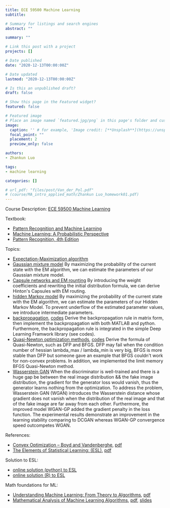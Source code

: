 ```yaml
---
title: ECE 59500 Machine Learning
subtitle: 

# Summary for listings and search engines
abstract: ""

summary: ""

# Link this post with a project
projects: []

# Date published
date: "2020-12-13T00:00:00Z"

# Date updated
lastmod: "2020-12-13T00:00:00Z"

# Is this an unpublished draft?
draft: false

# Show this page in the Featured widget?
featured: false

# Featured image
# Place an image named `featured.jpg/png` in this page's folder and customize its options here.
image:
  caption: '' # for example, 'Image credit: [**Unsplash**](https://unsplash.com/photos/CpkOjOcXdUY)'
  focal_point: ""
  placement: 2
  preview_only: false

authors:
- Zhankun Luo

tags:
- machine learning

categories: []

# url_pdf: "files/post/Van_der_Pol.pdf"
# (course/MA_intro_applied_math/Zhankun Luo_homework01.pdf)
---
```

<!--more-->
Course Description: [ECE 59500 Machine Learning](https://engineering.purdue.edu/ECE/Academics/Online/Courses/machine-learning)

Textbook: 
* [Pattern Recognition and Machine Learning](https://link.springer.com/book/9780387310732)
* [Machine Learning: A Probabilistic Perspective](https://mitpress.mit.edu/books/machine-learning-1)
* [Pattern Recognition, 4th Edition](https://www.elsevier.com/books/pattern-recognition/koutroumbas/978-1-59749-272-0)

Topics:
* [Expectation-Maximization algorithm](EM_algo.html)
* [Gaussian mixture model](GMM_understandmd.html)
By maximizing the probability of the current state with the EM algorithm, we can estimate the parameters of our Gaussian mixture model.
* [Capsule networks and EM rounting](GMM_em_routing.html)
By introducing the weight coefficients and rewriting the initial distribution formula, we can derive Hinton's Capsules with EM routing.
* [hidden Markov model](HMM_understand.html)
By maximizing the probability of the current state with the EM algorithm, we can estimate the parameters of our Hidden Markov Model. To prevent underflow of the estimated parameter values, we introduce intermediate parameters.
* [backpropagation](backpropagation.pdf), [codes](https://github.com/dassein/backpropagation)
Derive the backpropagation rule in matrix form, then implement the backpropagation with both MATLAB and python. Furthermore, the backpropagation rule is integrated in the simple Deep Learning Framwork library (see codes).
* [Quasi-Newton optimization methods](Quasi_Newton_method.pdf), [codes](Quasi_Newton_report.pdf)
Derive the formula of Quasi-Newton, such as DFP and BFGS. DFP may fail when the condition number of hessian lambda_max / lambda_min is very big, BFGS is more stable than DFP but someone gave an example that BFGS couldn't work for non-convex problems. In addition, we implemented the limit memory BFGS Quasi-Newton method.
* [Wasserstein GAN](Wasserstein_GAN.pdf)
When the discriminator is well-trained and there is a huge gap be between the real image distribution && the fake image distribution, the gradient for the generator loss would vanish, thus the generator learns nothing from the optimization. To address the problem, Wasserstein GAN (WGAN) introduces the Wasserstein distance whose gradient does not vanish when the distribution of the real image and that of the fake image are far away from each other. Furthermore, the improved model WGAN-GP added the gradient penalty in the loss function. The experimental results demonstrate an improvement in the learning stability comparing to DCGAN whereas WGAN-GP convergence speed outcompetes WGAN.

References: 
* [Convex Optimization – Boyd and Vandenberghe](https://stanford.edu/~boyd/cvxbook/), [pdf](https://stanford.edu/~boyd/cvxbook/bv_cvxbook.pdf)
* [The Elements of Statistical Learning: (ESL)](https://hastie.su.domains/ElemStatLearn/), [pdf](https://www.sas.upenn.edu/~fdiebold/NoHesitations/BookAdvanced.pdf)

Solution to ESL:
* [online solution (python) to ESL](https://yuhangzhou88.github.io/ESL_Solution/)
* [online solution (R) to ESL](https://waxworksmath.com/Authors/G_M/Hastie/hastie.html)


Math foundations for ML:
* [Understanding Machine Learning: From Theory to Algorithms](https://www.cambridge.org/core/books/understanding-machine-learning/3059695661405D25673058E43C8BE2A6), [pdf](https://www.cs.huji.ac.il/~shais/UnderstandingMachineLearning/understanding-machine-learning-theory-algorithms.pdf)
* [Mathematical Analysis of Machine Learning Algorithms](https://www.cambridge.org/core/books/mathematical-analysis-of-machine-learning-algorithms/EB9BABB05A5C312F19C38E5A01A5ECFC), [pdf](https://tongzhang-ml.org/lt-book/lt-book.pdf), [slides](https://tongzhang-ml.org/lt-book.html)